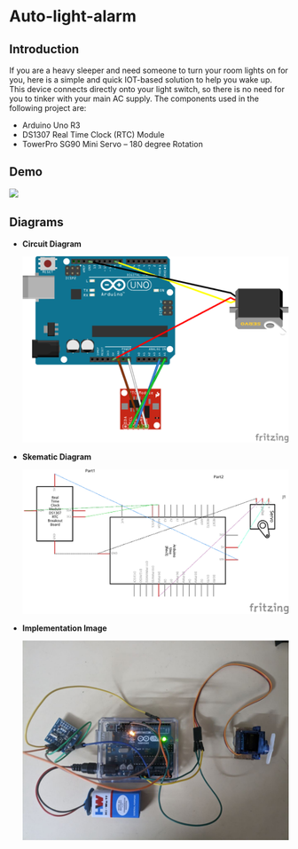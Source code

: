# Auto-light-alarm
## Introduction
If you are a heavy sleeper and need someone to turn your room lights on for you, here is a simple and quick IOT-based solution to help you wake up. This device connects directly onto your light switch, so there is no need for you to tinker with your main AC supply.
The components used in the following project are:
* Arduino Uno R3
* DS1307 Real Time Clock (RTC) Module
* TowerPro SG90 Mini Servo – 180 degree Rotation
## Demo

<img src="https://github.com/VedantPol/Auto-light-alarm/blob/main/images/gif1.gif" width="300"> 

    
## Diagrams
* **Circuit Diagram**

    ![circuit diagram](https://github.com/VedantPol/Auto-light-alarm/blob/main/images/circuit_diagram.png)
    
* **Skematic Diagram**

    ![skematic Diagram](https://github.com/VedantPol/Auto-light-alarm/blob/main/images/skematic_diagram.png)
*  **Implementation Image**

    ![Implementaiton](https://github.com/VedantPol/Auto-light-alarm/blob/main/images/real.jpeg)
